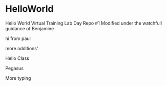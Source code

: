 # HelloWorld
Hello World Virtual Training Lab Day Repo #1
Modified under the watchfull guidance of Benjamine


 hi from paul 
 
 more additions'


Hello Class


Pegasus


More typing

